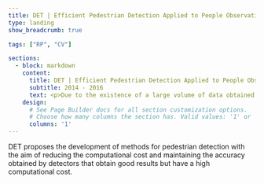 ```yaml
---
title: DET | Efficient Pedestrian Detection Applied to People Observation
type: landing
show_breadcrumb: true

tags: ["RP", "CV"]

sections:
  - block: markdown
    content:
      title: DET | Efficient Pedestrian Detection Applied to People Observation
      subtitle: 2014 - 2016
      text: <p>Due to the existence of a large volume of data obtained from surveillance cameras, the understanding and automatic interpretation of activities performed by humans in videos is of great interest in order to assist the task of security agents. Automatic monitoring of monitored environments will enable the development of new technologies, such as accident prevention systems in busy environments and systems capable of recognizing suspicious activities with the aim of preventing crimes. Among other problems to be solved, pedestrian detection is essential so that the enormous amount of visual data captured from surveillance cameras is reduced to a volume that can be managed by current computing systems so that the activities being performed by agents present at the scene can be analyzed. In this way, this project proposes the development of methods for pedestrian detection with the aim of reducing the computational cost and maintaining the accuracy obtained by detectors that obtain good results but have a high computational cost.
    design:
      # See Page Builder docs for all section customization options.
      # Choose how many columns the section has. Valid values: '1' or '2'.
      columns: '1'
---
```


DET proposes the development of methods for pedestrian detection with the aim of reducing the computational cost and maintaining the accuracy obtained by detectors that obtain good results but have a high computational cost.